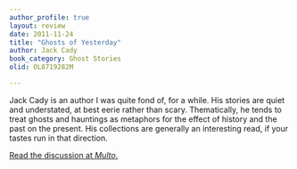 ```yaml
---
author_profile: true
layout: review
date: 2011-11-24
title: "Ghosts of Yesterday"
author: Jack Cady
book_category: Ghost Stories
olid: OL8719282M

---
```

Jack Cady is an author I was quite fond of, for a while. His stories are quiet and understated, at best eerie rather than scary. Thematically, he tends to treat  ghosts and hauntings as metaphors for the effect of history and the past on the present. His collections are generally an interesting read, if your tastes run in that direction.

[Read the discussion at *Multo*.](https://multoghost.wordpress.com/2011/11/24/ghosts-of-yesterday/)